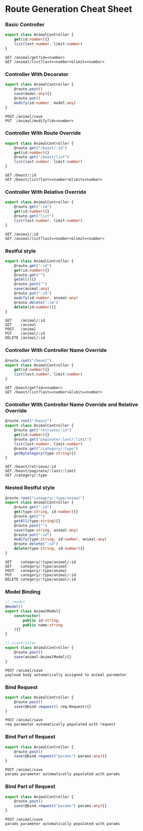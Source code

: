 # Route Generation Cheat Sheet

### Basic Controller
```typescript
export class AnimalController {
    get(id:number){}
    list(last:number, limit:number)
}
```
```
GET /animal/get?id=<number>
GET /animal/list?last=<number>&limit=<number>
```

### Controller With Decorator
```typescript
export class AnimalController {
    @route.post()
    save(model:any){}
    @route.put()
    modify(id:number, model:any)
}
```
```
POST /animal/save
PUT  /animal/modify?id=<number>
```

### Controller With Route Override
```typescript
export class AnimalController {
    @route.get("/beast/:id")
    get(id:number){}
    @route.get("/beast/list")
    list(last:number, limit:number)
}
```
```
GET /beast/:id
GET /beast/list?last=<number>&limit=<number>
```

### Controller With Relative Override
```typescript
export class AnimalController {
    @route.get(":id")
    get(id:number){}
    @route.get("list")
    list(last:number, limit:number)
}
```
```
GET /animal/:id
GET /animal/list?last=<number>&limit=<number>
```


### Restful style
```typescript
export class AnimalController {
    @route.get(":id")
    get(id:number){}
    @route.get("")
    getAll(){}
    @route.post("")
    save(animal:any)
    @route.put(":id")
    modify(id:number, animal:any)
    @route.delete(":id")
    delete(id:number){}
}
```
```
GET    /animal/:id
GET    /animal
POST   /animal
PUT    /animal/:id
DELETE /animal/:id
```

### Controller With Controller Name Override
```typescript
@route.root("/beast")
export class AnimalController {
    get(id:number){}
    list(last:number, limit:number)
}
```
```
GET /beast/get?id=<number>
GET /beast/list?last=<number>&limit=<number>
```

### Controller With Controller Name Override and Relative Override
```typescript
@route.root("/beast")
export class AnimalController {
    @route.get("retrieve/:id")
    get(id:number){}
    @route.get("paginate/:last/:limit")
    list(last:number, limit:number)
    @route.get("/category/:type")
    getByCategory(type:string){}
}
```
```
GET /beast/retrieve/:id
GET /beast/paginate/:last/:limit
GET /category/:type
```

### Nested Restful style
```typescript
@route.root("category/:type/animal")
export class AnimalController {
    @route.get(":id")
    get(type:string, id:number){}
    @route.get("")
    getAll(type:string){}
    @route.post("")
    save(type:string, animal:any)
    @route.put(":id")
    modify(type:string, id:number, animal:any)
    @route.delete(":id")
    delete(type:string, id:number){}
}
```
```
GET    category/:type/animal/:id
GET    category/:type/animal
POST   category/:type/animal
PUT    category/:type/animal/:id
DELETE category/:type/animal/:id
```

### Model Binding

```typescript
//./model
@model()
export class AnimalModel{
    constructor(
        public id:string,
        public name:string
    ){}
}

//./controller
export class AnimalController {
    @route.post()
    save(animal:AnimalModel){}
}
```
```
POST /animal/save
payload body automatically assigned to animal parameter
```

### Bind Request

```typescript
export class AnimalController {
    @route.post()
    save(@bind.request() req:Request){}
}
```
```
POST /animal/save
req parameter automatically populated with request
```

### Bind Part of Request

```typescript
export class AnimalController {
    @route.post()
    save(@bind.request("params") params:any){}
}
```
```
POST /animal/save
params parameter automatically populated with params
```

### Bind Part of Request

```typescript
export class AnimalController {
    @route.post()
    save(@bind.request("params") params:any){}
}
```
```
POST /animal/save
params parameter automatically populated with params
```
